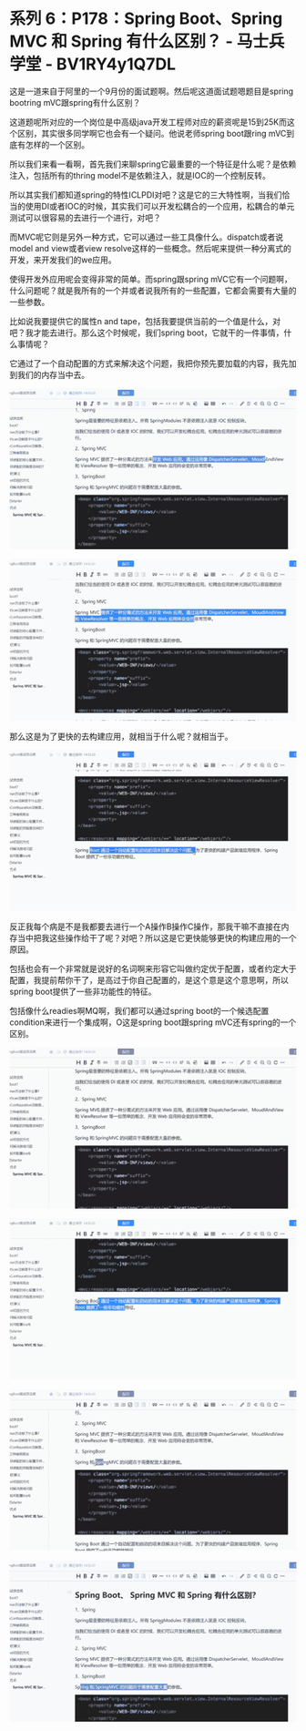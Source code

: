 # 系列 6：P178：Spring Boot、Spring MVC 和 Spring 有什么区别？ - 马士兵学堂 - BV1RY4y1Q7DL

这是一道来自于阿里的一个9月份的面试题啊。然后呢这道面试题嗯题目是spring bootring mVC跟spring有什么区别？

这道题呢所对应的一个岗位是中高级java开发工程师对应的薪资呢是15到25K而这个区别，其实很多同学啊它也会有一个疑问。他说老师spring boot跟ring mVC到底有怎样的一个区别。

所以我们来看一看啊，首先我们来聊spring它最重要的一个特征是什么呢？是依赖注入，包括所有的thring model不是依赖注入，就是IOC的一个控制反转。

所以其实我们都知道spring的特性ICLPDI对吧？这是它的三大特性啊，当我们恰当的使用DI或者IOC的时候，其实我们可以开发松耦合的一个应用，松耦合的单元测试可以很容易的去进行一个进行，对吧？

而MVC呢它则是另外一种方式，它可以通过一些工具像什么。dispatch或者说model and view或者view resolve这样的一些概念。然后呢来提供一种分离式的开发，来开发我们的we应用。

使得开发外应用呢会变得非常的简单。而spring跟spring mVC它有一个问题啊，什么问题呢？就是我所有的一个并或者说我所有的一些配置，它都会需要有大量的一些参数。

比如说我要提供它的属性n and tape，包括我要提供当前的一个值是什么，对吧？我才能去进行。那么这个时候呢，我们spring boot，它就干的一件事情，什么事情呢？

它通过了一个自动配置的方式来解决这个问题，我把你预先要加载的内容，我先加到我们的内存当中去。

![](img/65e3a5229059d84f6e6e8497c51e3004_1.png)

![](img/65e3a5229059d84f6e6e8497c51e3004_2.png)

那么这是为了更快的去构建应用，就相当于什么呢？就相当于。

![](img/65e3a5229059d84f6e6e8497c51e3004_4.png)

反正我每个病是不是我都要去进行一个A操作B操作C操作，那我干嘛不直接在内存当中把我这些操作给干了呢？对吧？所以这是它更快能够更快的构建应用的一个原因。

包括也会有一个非常就是说好的名词啊来形容它叫做约定优于配置，或者约定大于配置，我提前帮你干了，是高过于你自己配置的，是这个意是这个意思啊，所以spring boot提供了一些非功能性的特征。

包括像什么readies啊MQ啊，我们都可以通过spring boot的一个候选配置condition来进行一个集成啊，O这是spring boot跟spring mVC还有spring的一个区别。



![](img/65e3a5229059d84f6e6e8497c51e3004_6.png)

![](img/65e3a5229059d84f6e6e8497c51e3004_7.png)

![](img/65e3a5229059d84f6e6e8497c51e3004_8.png)

![](img/65e3a5229059d84f6e6e8497c51e3004_9.png)